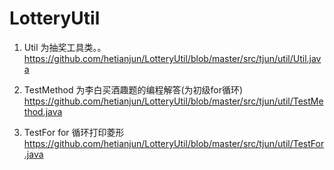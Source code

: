 # LotteryUtil
1. Util  为抽奖工具类。。
  https://github.com/hetianjun/LotteryUtil/blob/master/src/tjun/util/Util.java


2. TestMethod  为李白买酒趣题的编程解答(为初级for循环)
  https://github.com/hetianjun/LotteryUtil/blob/master/src/tjun/util/TestMethod.java


3. TestFor   for 循环打印菱形
  https://github.com/hetianjun/LotteryUtil/blob/master/src/tjun/util/TestFor.java
